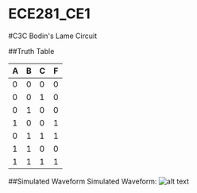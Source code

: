 ECE281_CE1
==========

#C3C Bodin's Lame Circuit

##Truth Table

A|B|C|F
---|---|---|---
0|0|0|0
0|0|1|0
0|1|0|0
1|0|0|1
0|1|1|1
1|1|0|0
1|1|1|1


##Simulated Waveform
Simulated Waveform: 
![alt text](https://github.com/taylorbodin/ECE281_CE1/waveform.jpg "Itsa waveform")
